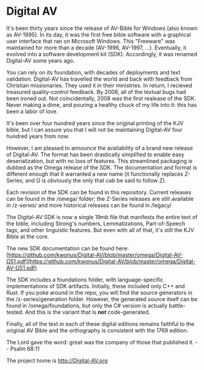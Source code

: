 # Digital AV

It's been thirty years since the release of AV-Bible for Windows (also known as AV-1995). In its day, it was the first free bible software with a graphical user interface that ran on Microsoft Windows. This "Freeware" was maintained for more than a decade (AV-1996, AV-1997, ...). Eventually, it evolved into a software development kit (SDK). Accordingly, it was renamed Digital-AV some years ago.

You can rely on its foundation, with decades of deployments and text validation. Digital-AV has travelled the world and back with feedback from Christian missionaries. They used it in their ministries. In return, I recieved treasured quality-control feedback. By 2008, all of the textual bugs had been ironed out. Not coincidentally, 2008 was the first realease of the SDK. Never making a dime, and pouring a healthy chuck of my life into it: this has been a labor of love.

It's been over four hundred years since the original printing of the KJV bible, but I can assure you that I will not be maintaining Digital-AV four hundred years from now.

However, I am pleased to announce the availability of a brand new release of Digital-AV. The format has been drastically simplified to enable easy deserialization, but with no loss of features. This streamlined packaging is dubbed as the Omega release of the SDK.  The documentation and format is different enough that it warranted a new name (it functionally replaces Z-Series; and Ω is obviously the only that cab be said to follow Z).

Each revision of the SDK can be found in this repository. Current releases can be found in the /omega/ folder; the Z-Series releases are still available in /z-series/ and more historical releases can be found in /legacy/

The Digital-AV SDK is now a single 19mb file that manifests the entire text of the bible, including Strong's numbers, Lemmatizations, Part-of-Speech tags, and other linguistic features. But even with all of that, it's still the KJV Bible at the core.

The new SDK documentation can be found here:
[https://github.com/kwonus/Digital-AV/blob/master/omega/Digital-AV-Ω51.pdf](https://github.com/kwonus/Digital-AV/blob/master/omega/Digital-AV-Ω51.pdf)

The SDK includes a foundations folder, with language-specific implementations of SDK artifacts. Initially, these included only C++ and Rust. If you poke around in the repo, you will find the source generators in the /z-series/generation folder. However, the generated source itself can be found in /omega/foundations, but only the C# version is actually battle-tested. And this is the variant that is ***not*** code-generated.

Finally, all of the text in each of these digital editions remains faithful to the original AV Bible and the orthography is consistent with the 1769 edition.

The Lord gave the word: great was the company of those that published it. -- Psalm 68:11

The project home is http://Digital-AV.org
